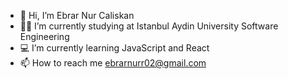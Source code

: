 - 👋 Hi, I’m Ebrar Nur Caliskan
- :woman_student: I’m currently studying at Istanbul Aydin University Software Engineering
- :computer: I’m currently learning JavaScript and React
- 📫 How to reach me ebrarnurr02@gmail.com

<!---
ebrarrc/ebrarrc is a ✨ special ✨ repository because its `README.md` (this file) appears on your GitHub profile.
You can click the Preview link to take a look at your changes.
--->
